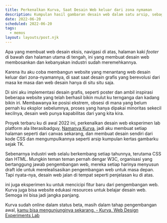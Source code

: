 ```yaml
---
title: Perkenalkan Kurva, Saat Desain Web keluar dari zona nymaman
description: Kumpulan hasil gambaran desain web dalam satu arsip, sebagai eksplorasi dan edukasi.
date: 2022-06-20
scheduled: 2022-06-20
tags:
  - memos
layout: layouts/post.njk
---
```


Apa yang membuat web desain eksis, navigasi di atas, halaman kaki *footer* di bawah dan halaman utama di tengah, ini yang membuat desain web membosankan dan kebanyakan industri sudah meremehkannya.

Karena itu aku coba membangun website yang menantang web desain keluar dari zona-nyamannya, di saat saat desain grafis yang berevolusi dari masa ke masa dan web desain hanya di situ situ saja.

Di sini aku implementasi desain grafis, seperti poster dan ambil inspirasi beberapa website yang telah berhasil bikin mulut ku ternganga dan kadang bikin iri. Membawanya ke posisi ekstrem, obsesi di mana yang belum pernah ku eksplor sebelumnya, proses yang hanya dipakai minoritas sekecil kecilnya, desain web punya kapabilitas dari yang kita kira. 

Proyek terbaru ku di awal 2022 ini, perkenalkan desain web eksperimen lab platform ala literasibadguy, [Namanya Kurva](https://kurva.xyz), jadi aku membuat setiap halaman seperti dari canvas sekarang, dan membuat desain sendiri dari kode CSS dan mengumpulkannya seperti arsip kumpulan kertas gambarku sejak TK. 

Sebenarnya industri web selalu berkembang setiap tahunnya, terutama CSS dan HTML. Mungkin teman teman pernah dengar W3C, organisasi yang bertanggung jawab pengembangan web, mereka setiap harinya menyusun draft ide untuk merelealisasikan pengembangan web untuk masa depan. Tapi nyata-nya, desain web jalan di tempat seperti penjelasan ku di atas.

ini juga eksperimen ku untuk mencicipi fitur baru dari pengembangan web. Kurva juga bisa website edukasi resources untuk belajar desain web. Semoga ini bisa jadi jangka panjang.

Kurva sudah online dalam status beta, masih dalam tahap pengembangan awal, [kamu bisa mengunjunginya sekarang. - Kurva, Web Design Experiments Lab](https://kurva.xyz)

